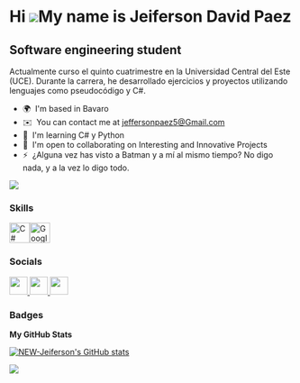 Hi ![](https://user-images.githubusercontent.com/18350557/176309783-0785949b-9127-417c-8b55-ab5a4333674e.gif)My name is Jeiferson David Paez
============================================================================================================================================

Software engineering student
----------------------------

Actualmente curso el quinto cuatrimestre en la Universidad Central del Este (UCE). Durante la carrera, he desarrollado ejercicios y proyectos utilizando lenguajes como pseudocódigo y C#.

* 🌍  I'm based in Bavaro
* ✉️  You can contact me at [jeffersonpaez5@Gmail.com](mailto:jeffersonpaez5@Gmail.com)
* 🧠  I'm learning C# y Python
* 🤝  I'm open to collaborating on Interesting and Innovative Projects
* ⚡  ¿Alguna vez has visto a Batman y a mí al mismo tiempo? No digo nada, y a la vez lo digo todo.

<a href="https://www.github.com/NEW-Jeiferson" target="_blank" rel="noreferrer"><img
src="https://img.shields.io/github/followers/NEW-Jeiferson?logo=github&style=for-the-badge&color=ffffff&labelColor=000000" /></a>

### Skills


<p align="left">
<a href="https://docs.microsoft.com/en-us/dotnet/csharp/" target="_blank" rel="noreferrer"><img src="https://raw.githubusercontent.com/danielcranney/readme-generator/main/public/icons/skills/csharp-colored.svg" width="36" height="36" alt="C#" /></a><a href="https://cloud.google.com/" target="_blank" rel="noreferrer"><img src="https://raw.githubusercontent.com/danielcranney/readme-generator/main/public/icons/skills/googlecloud-colored.svg" width="36" height="36" alt="Google Cloud" /></a>
</p>


### Socials

<p align="left"> <a href="https://www.github.com/NEW-Jeiferson" target="_blank" rel="noreferrer"> <picture> <source media="(prefers-color-scheme: dark)" srcset="https://raw.githubusercontent.com/danielcranney/readme-generator/main/public/icons/socials/github-dark.svg" /> <source media="(prefers-color-scheme: light)" srcset="https://raw.githubusercontent.com/danielcranney/readme-generator/main/public/icons/socials/github.svg" /> <img src="https://raw.githubusercontent.com/danielcranney/readme-generator/main/public/icons/socials/github.svg" width="32" height="32" /> </picture> </a> <a href="http://www.instagram.com/d.a.v.i.d.zpz" target="_blank" rel="noreferrer"> <picture> <source media="(prefers-color-scheme: dark)" srcset="https://raw.githubusercontent.com/danielcranney/readme-generator/main/public/icons/socials/instagram-dark.svg" /> <source media="(prefers-color-scheme: light)" srcset="https://raw.githubusercontent.com/danielcranney/readme-generator/main/public/icons/socials/instagram.svg" /> <img src="https://raw.githubusercontent.com/danielcranney/readme-generator/main/public/icons/socials/instagram.svg" width="32" height="32" /> </picture> </a> <a href="https://www.linkedin.com/in/Jeiferson D. Paez" target="_blank" rel="noreferrer"> <picture> <source media="(prefers-color-scheme: dark)" srcset="https://raw.githubusercontent.com/danielcranney/readme-generator/main/public/icons/socials/linkedin-dark.svg" /> <source media="(prefers-color-scheme: light)" srcset="https://raw.githubusercontent.com/danielcranney/readme-generator/main/public/icons/socials/linkedin.svg" /> <img src="https://raw.githubusercontent.com/danielcranney/readme-generator/main/public/icons/socials/linkedin.svg" width="32" height="32" /> </picture> </a></p>

### Badges

<b>My GitHub Stats</b>

<a href="http://www.github.com/NEW-Jeiferson"><img src="https://github-readme-stats.vercel.app/api?username=NEW-Jeiferson&show_icons=true&hide=&count_private=true&title_color=a855f7&text_color=ffffff&icon_color=ffffff&bg_color=000000&hide_border=true&show_icons=true" alt="NEW-Jeiferson's GitHub stats" /></a>

<a href="http://www.github.com/NEW-Jeiferson"><img src="https://github-readme-streak-stats.herokuapp.com/?user=NEW-Jeiferson&stroke=ffffff&background=000000&ring=a855f7&fire=a855f7&currStreakNum=ffffff&currStreakLabel=a855f7&sideNums=ffffff&sideLabels=ffffff&dates=ffffff&hide_border=true" /></a>
